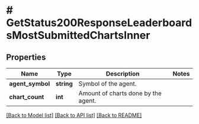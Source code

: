 # # GetStatus200ResponseLeaderboardsMostSubmittedChartsInner

## Properties

Name | Type | Description | Notes
------------ | ------------- | ------------- | -------------
**agent_symbol** | **string** | Symbol of the agent. |
**chart_count** | **int** | Amount of charts done by the agent. |

[[Back to Model list]](../../README.md#models) [[Back to API list]](../../README.md#endpoints) [[Back to README]](../../README.md)
